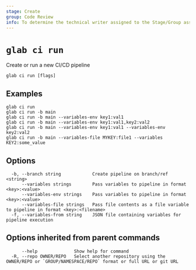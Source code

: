 ```yaml
---
stage: Create
group: Code Review
info: To determine the technical writer assigned to the Stage/Group associated with this page, see https://about.gitlab.com/handbook/product/ux/technical-writing/#assignments
---
```


<!--
This documentation is auto generated by a script.
Please do not edit this file directly. Run `make gen-docs` instead.
-->

# `glab ci run`

Create or run a new CI/CD pipeline

```plaintext
glab ci run [flags]
```

## Examples

```plaintext
glab ci run
glab ci run -b main
glab ci run -b main --variables-env key1:val1
glab ci run -b main --variables-env key1:val1,key2:val2
glab ci run -b main --variables-env key1:val1 --variables-env key2:val2
glab ci run -b main --variables-file MYKEY:file1 --variables KEY2:some_value

```

## Options

```plaintext
  -b, --branch string            Create pipeline on branch/ref <string>
      --variables strings        Pass variables to pipeline in format <key>:<value>
      --variables-env strings    Pass variables to pipeline in format <key>:<value>
      --variables-file strings   Pass file contents as a file variable to pipeline in format <key>:<filename>
  -f, --variables-from string    JSON file containing variables for pipeline execution
```

## Options inherited from parent commands

```plaintext
      --help              Show help for command
  -R, --repo OWNER/REPO   Select another repository using the OWNER/REPO or `GROUP/NAMESPACE/REPO` format or full URL or git URL
```

